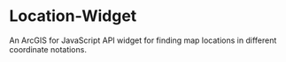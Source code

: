 # Location-Widget
An ArcGIS for JavaScript API widget for finding map locations in different coordinate notations.
